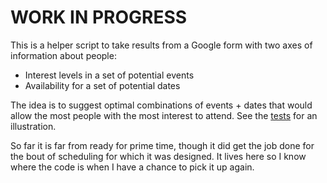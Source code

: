 # WORK IN PROGRESS
This is a helper script to take results from a Google form with two axes of information about people:

- Interest levels in a set of potential events
- Availability for a set of potential dates

The idea is to suggest optimal combinations of events + dates that would allow the most people with the most interest to attend. See the [tests](https://github.com/usernamenumber/stuffdo/blob/master/tests/test_invites.py) for an illustration.

So far it is far from ready for prime time, though it did get the job done for the bout of scheduling for which it was designed. It lives here so I know where the code is when I have a chance to pick it up again. 
